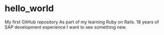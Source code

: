 # hello_world
My first GitHub repository
As part of my learning Ruby on Rails.
18 years of SAP development experience I want to see something new.
